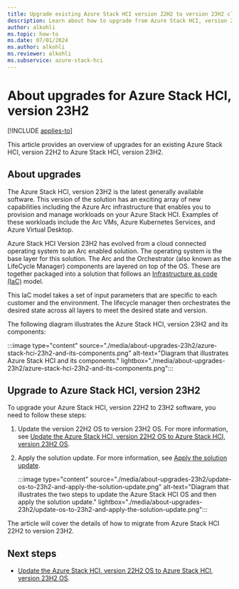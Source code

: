 ```yaml
---
title: Upgrade existing Azure Stack HCI version 22H2 to version 23H2 cluster
description: Learn about how to upgrade from Azure Stack HCI, version 22H2 cluster to Azure Stack HCI, version 23H2.
author: alkohli
ms.topic: how-to
ms.date: 07/01/2024
ms.author: alkohli
ms.reviewer: alkohli
ms.subservice: azure-stack-hci
---
```


# About upgrades for Azure Stack HCI, version 23H2

[!INCLUDE [applies-to](../../includes/hci-applies-to-23h2.md)]

This article provides an overview of upgrades for an existing Azure Stack HCI, version 22H2 to Azure Stack HCI, version 23H2.

## About upgrades

The Azure Stack HCI, version 23H2 is the latest generally available software. This version of the solution has an exciting array of new capabilities including the Azure Arc infrastructure that enables you to provision and manage workloads on your Azure Stack HCI. Examples of these workloads include the Arc VMs, Azure Kubernetes Services, and Azure Virtual Desktop.

Azure Stack HCI Version 23H2 has evolved from a cloud connected operating system to an Arc enabled solution. The operating system is the base layer for this solution. The Arc and the Orchestrator (also known as the LifeCycle Manager) components are layered on top of the OS. These are together packaged into a solution that follows an [Infrastructure as code (IaC)](/devops/deliver/what-is-infrastructure-as-code) model.

This IaC model takes a set of input parameters that are specific to each customer and the environment. The lifecycle manager then orchestrates the desired state across all layers to meet the desired state and version.

The following diagram illustrates the Azure Stack HCI, version 23H2 and its components:

:::image type="content" source="./media/about-upgrades-23h2/azure-stack-hci-23h2-and-its-components.png" alt-text="Diagram that illustrates Azure Stack HCI and its components." lightbox="./media/about-upgrades-23h2/azure-stack-hci-23h2-and-its-components.png":::

## Upgrade to Azure Stack HCI, version 23H2

To upgrade your Azure Stack HCI, version 22H2 to 23H2 software, you need to follow these steps:

1. Update the version 22H2 OS to version 23H2 OS. For more information, see [Update the Azure Stack HCI, version 22H2 OS to Azure Stack HCI, version 23H2 OS](../index.yml).

1. Apply the solution update. For more information, see [Apply the solution update](../index.yml).

   :::image type="content" source="./media/about-upgrades-23h2/update-os-to-23h2-and-apply-the-solution-update.png" alt-text="Diagram that illustrates the two steps to update the Azure Stack HCI OS and then apply the solution update." lightbox="./media/about-upgrades-23h2/update-os-to-23h2-and-apply-the-solution-update.png":::

The article will cover the details of how to migrate from Azure Stack HCI 22H2 to version 23H2.

## Next steps

- [Update the Azure Stack HCI, version 22H2 OS to Azure Stack HCI, version 23H2 OS](../index.yml).